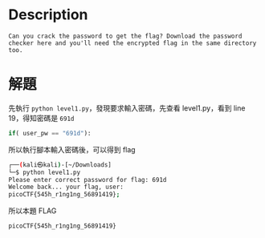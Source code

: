 # Description
```text
Can you crack the password to get the flag? Download the password checker here and you'll need the encrypted flag in the same directory too.
```

# 解題
先執行 `python level1.py`，發現要求輸入密碼，先查看 level1.py，看到 line 19，得知密碼是 `691d`
```python
if( user_pw == "691d"):
```
所以執行腳本輸入密碼後，可以得到 flag
```bash
┌──(kali㉿kali)-[~/Downloads]
└─$ python level1.py 
Please enter correct password for flag: 691d
Welcome back... your flag, user:
picoCTF{545h_r1ng1ng_56891419};
```

<!-- flag -->
所以本題 FLAG 
```text
picoCTF{545h_r1ng1ng_56891419}
```
